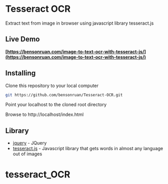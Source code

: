 # Tesseract OCR
Extract text from image in browser using javascript library tesseract.js

## Live Demo
**[https://bensonruan.com/image-to-text-ocr-with-tesseract-js/](https://bensonruan.com/image-to-text-ocr-with-tesseract-js/)**

## Installing
Clone this repository to your local computer
``` bash
git https://github.com/bensonruan/Tesseract-OCR.git
```
Point your localhost to the cloned root directory

Browse to http://localhost/index.html 


## Library
* [jquery](https://code.jquery.com/jquery-3.3.1.min.js) - JQuery
* [tesseract.js](https://github.com/naptha/tesseract.js) - Javascript library that gets words in almost any language out of images
# tesseract_OCR
